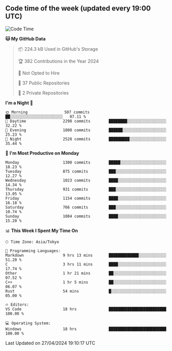 ## Code time of the week (updated every 19:00 UTC)

<!--START_SECTION:waka-->
![Code Time](http://img.shields.io/badge/Code%20Time-3%2C001%20hrs%2036%20mins-blue)

**🐱 My GitHub Data** 

> 📦 224.3 kB Used in GitHub's Storage 
 > 
> 🏆 382 Contributions in the Year 2024
 > 
> 🚫 Not Opted to Hire
 > 
> 📜 37 Public Repositories 
 > 
> 🔑 2 Private Repositories 
 > 
**I'm a Night 🦉** 

```text
🌞 Morning                507 commits         ██░░░░░░░░░░░░░░░░░░░░░░░   07.11 % 
🌆 Daytime                2298 commits        ████████░░░░░░░░░░░░░░░░░   32.22 % 
🌃 Evening                1800 commits        ██████░░░░░░░░░░░░░░░░░░░   25.23 % 
🌙 Night                  2528 commits        █████████░░░░░░░░░░░░░░░░   35.44 % 
```
📅 **I'm Most Productive on Monday** 

```text
Monday                   1300 commits        █████░░░░░░░░░░░░░░░░░░░░   18.23 % 
Tuesday                  875 commits         ███░░░░░░░░░░░░░░░░░░░░░░   12.27 % 
Wednesday                1023 commits        ████░░░░░░░░░░░░░░░░░░░░░   14.34 % 
Thursday                 931 commits         ███░░░░░░░░░░░░░░░░░░░░░░   13.05 % 
Friday                   1154 commits        ████░░░░░░░░░░░░░░░░░░░░░   16.18 % 
Saturday                 766 commits         ███░░░░░░░░░░░░░░░░░░░░░░   10.74 % 
Sunday                   1084 commits        ████░░░░░░░░░░░░░░░░░░░░░   15.20 % 
```


📊 **This Week I Spent My Time On** 

```text
🕑︎ Time Zone: Asia/Tokyo

💬 Programming Languages: 
Markdown                 9 hrs 13 mins       █████████████░░░░░░░░░░░░   51.20 % 
C                        3 hrs 11 mins       ████░░░░░░░░░░░░░░░░░░░░░   17.74 % 
Other                    1 hr 21 mins        ██░░░░░░░░░░░░░░░░░░░░░░░   07.52 % 
C++                      1 hr 5 mins         ██░░░░░░░░░░░░░░░░░░░░░░░   06.07 % 
Rust                     54 mins             █░░░░░░░░░░░░░░░░░░░░░░░░   05.00 % 

🔥 Editors: 
VS Code                  18 hrs              █████████████████████████   100.00 % 

💻 Operating System: 
Windows                  18 hrs              █████████████████████████   100.00 % 
```


 Last Updated on 27/04/2024 19:10:17 UTC
<!--END_SECTION:waka-->